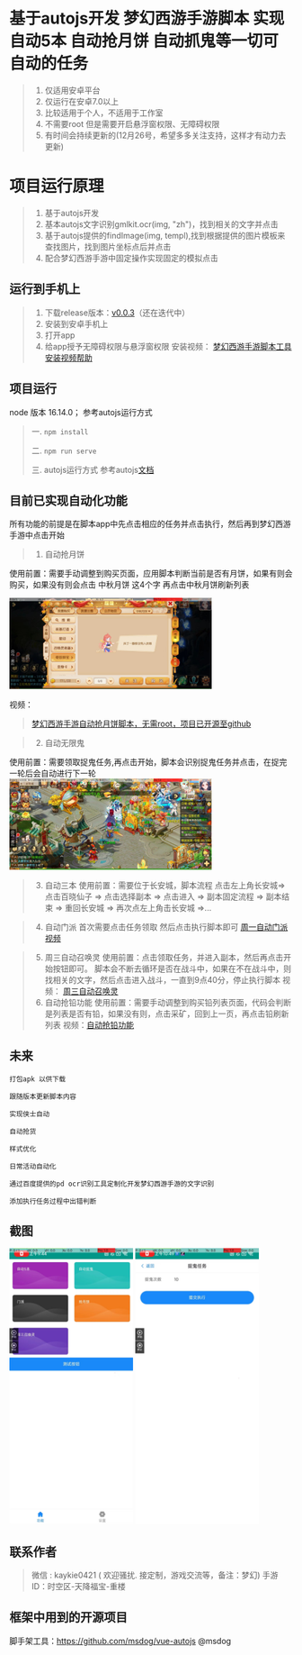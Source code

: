 # 基于autojs开发 梦幻西游手游脚本 实现自动5本 自动抢月饼 自动抓鬼等一切可自动的任务 
> 1. 仅适用安卓平台
> 2. 仅运行在安卓7.0以上
> 3. 比较适用于个人，不适用于工作室
> 4. 不需要root 但是需要开启悬浮窗权限、无障碍权限
> 5. 有时间会持续更新的(12月26号，希望多多关注支持，这样才有动力去更新)

# 项目运行原理
> 1. 基于autojs开发
> 2. 基本autojs文字识别gmlkit.ocr(img, "zh")，找到相关的文字并点击
> 3. 基于autojs提供的findImage(img, templ),找到根据提供的图片模板来查找图片，找到图片坐标点后并点击
> 4. 配合梦幻西游手游中固定操作实现固定的模拟点击

## 运行到手机上
> 1. 下载release版本：[v0.0.3](https://github.com/kaykie/mengHuang/releases)（还在迭代中）
> 2. 安装到安卓手机上
> 3. 打开app
> 4. 给app授予无障碍权限与悬浮窗权限
安装视频：
[梦幻西游手游脚本工具安装视频帮助](https://www.bilibili.com/video/BV14u4y1a74U/?vd_source=aaeac5472d9a7973b9dd9d80c1c42b4d)

## 项目运行

node 版本 16.14.0；
参考autojs运行方式

> 一. `npm install`
>
> 二. `npm run serve`
> 
> 三. autojs运行方式 参考autojs[文档](https://github.com/kkevsekk1/AutoX)

## 目前已实现自动化功能

所有功能的前提是在脚本app中先点击相应的任务并点击执行，然后再到梦幻西游手游中点击开始

> 1. 自动抢月饼

  使用前置：需要手动调整到购买页面，应用脚本判断当前是否有月饼，如果有则会购买，如果没有则会点击 中秋月饼 这4个字 再点击中秋月饼刷新列表

<img src="images/type/qizhenyibao.jpg" width="360px">

  视频：
  > [梦幻西游手游自动抢月饼脚本，无需root，项目已开源至github](https://www.bilibili.com/video/BV1kN411t7Wd/)

> 2. 自动无限鬼
  
  使用前置：需要领取捉鬼任务,再点击开始，脚本会识别捉鬼任务并点击，在捉完一轮后会自动进行下一轮
<img src="images/type/zhuagui.jpg" width="360px">


> 3. 自动三本
   使用前置：需要位于长安城，脚本流程 点击左上角长安城=>点击百晓仙子 => 点击选择副本 => 点击进入 => 副本固定流程 => 副本结束 => 重回长安城 => 再次点左上角击长安城 =>...


> 4. 自动门派
  首次需要点击任务领取
  然后点击执行脚本即可
  [周一自动门派视频](https://www.bilibili.com/video/BV19w411X7Vx/)

> 5. 周三自动召唤灵
  使用前置：点击领取任务，并进入副本，然后再点击开始按钮即可。 脚本会不断去循环是否在战斗中，如果在不在战斗中，则找相关的文字，然后点击进入战斗，一直到9点40分，停止执行脚本
  视频：
  [周三自动召唤灵](https://www.bilibili.com/video/BV1CG41117oX/)
> 6. 自动抢铅功能
  使用前置：需要手动调整到购买铅列表页面，代码会判断是列表是否有铅，如果没有则，点击采矿，回到上一页，再点击铅刷新列表
  视频：[自动抢铅功能]( https://b23.tv/I3uduzA)

## 未来
`打包apk 以供下载`

`跟随版本更新脚本内容`

`实现侠士自动`

`自动抢货`

`样式优化`

`日常活动自动化`

`通过百度提供的pd ocr识别工具定制化开发梦幻西游手游的文字识别`

`添加执行任务过程中出错判断`
## 截图

<img src="images/type/home.jpg" width="220px"> 
<img src="images/type/action.jpg" width="220px"> 

## 联系作者

> 微信 : kaykie0421 ( 欢迎骚扰. 接定制，游戏交流等，备注：梦幻)
> 手游ID：时空区-天降福宝-重楼

## 框架中用到的开源项目
脚手架工具：https://github.com/msdog/vue-autojs @msdog

